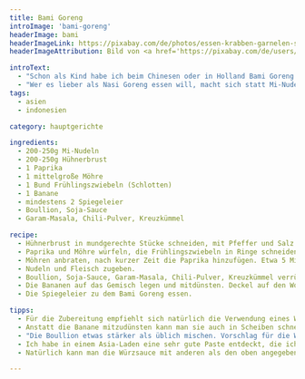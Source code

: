 ```yaml
---
title: Bami Goreng
introImage: 'bami-goreng'
headerImage: bami
headerImageLink: https://pixabay.com/de/photos/essen-krabben-garnelen-snack-585679/
headerImageAttribution: Bild von <a href='https://pixabay.com/de/users/keulefm-122060/?utm_source=link-attribution&amp;utm_medium=referral&amp;utm_campaign=image&amp;utm_content=585679'>Martin Fuhrmann</a> auf <a href='https://pixabay.com/de/?utm_source=link-attribution&amp;utm_medium=referral&amp;utm_campaign=image&amp;utm_content=585679'>Pixabay</a>

introText:
  - "Schon als Kind habe ich beim Chinesen oder in Holland Bami Goreng und Nasi Goreng geliebt. Als ich es dann selber kochen wollte, stellte ich fest, daß es unendliche Variationen gibt (von den Gewürzmischungen wollen wir jetzt gar nicht reden). Also bastelte ich mir meine eigene Version zusammen. Deren Kern ist die Würzsauce. Damit steht und fällt der gesamte Geschmack. M.E. sollten auch weder die Eier, noch die Banane fehlen."
  - "Wer es lieber als Nasi Goreng essen will, macht sich statt Mi-Nudeln einfach Reis dazu. Ich finde Mi-Nudeln am Praktischsten, weil man sie einfach nur mit heißem Wasser übergießt und ein wenig ziehen läßt. Schneller kann es gar nicht gehen."
tags:
  - asien
  - indonesien

category: hauptgerichte

ingredients:
  - 200-250g Mi-Nudeln
  - 200-250g Hühnerbrust
  - 1 Paprika
  - 1 mittelgroße Möhre
  - 1 Bund Frühlingszwiebeln (Schlotten)
  - 1 Banane
  - mindestens 2 Spiegeleier
  - Boullion, Soja-Sauce
  - Garam-Masala, Chili-Pulver, Kreuzkümmel

recipe:
  - Hühnerbrust in mundgerechte Stücke schneiden, mit Pfeffer und Salz würzen, in Mehl wälzen, anbraten und herausnehmen.
  - Paprika und Möhre würfeln, die Frühlingszwiebeln in Ringe schneiden.
  - Möhren anbraten, nach kurzer Zeit die Paprika hinzufügen. Etwa 5 Minuten weiterbraten.
  - Nudeln und Fleisch zugeben.
  - Boullion, Soja-Sauce, Garam-Masala, Chili-Pulver, Kreuzkümmel verrühren (Mengen nach Belieben) und unter das Gemisch mengen. Die Nudeln müssen dunkel geworden sein. Unbedingt abschmecken.
  - Die Bananen auf das Gemisch legen und mitdünsten. Deckel auf den Wok oder die Pfanne.
  - Die Spiegeleier zu dem Bami Goreng essen.

tipps:
  - Für die Zubereitung empfiehlt sich natürlich die Verwendung eines Wok !
  - Anstatt die Banane mitzudünsten kann man sie auch in Scheiben schneiden und kurz auf einer Seite anbraten. Dafür dürfen allerdings nur feste Bananen benutzt werden.
  - "Die Boullion etwas stärker als üblich mischen. Vorschlag für die Würzsauce: 150ml Boullion, 3 EL Soja-Sauce, 1 gehäufter TL Garam Masala, 1 gestrichener TL Kreuzkümmel, etwas Chili-Pulver."
  - Ich habe in einem Asia-Laden eine sehr gute Paste entdeckt, die ich statt Pfeffer und Salz zum Würzen des Fleischs nutze. Es ist ein französisches Produkt namens „Carry Vinday“. Es enthält Kreuzkümmel, 5-Gewürz-Pulver, Senf, Knoblauch, Essig und anderes. Man muß es mit einem bischen Öl geschmeidiger machen und dann damit das Fleisch einreiben. Da diese Paste eine gewisse Grundschärfe besitzt, sollte vor dem Würzen mit Chili-Pulver abgeschmeckt werden.
  - Natürlich kann man die Würzsauce mit anderen als den oben angegebenen Gewürzen versehen.

---
```

